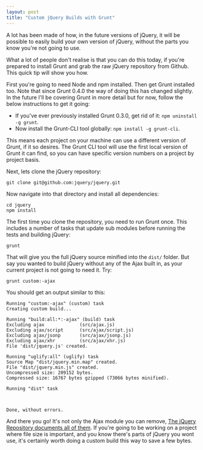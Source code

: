 ```yaml
---
layout: post
title: "Custom jQuery Builds with Grunt"
---
```


A lot has been made of how, in the future versions of jQuery, it will be possible to easily build your own version of jQuery, without the parts you know you're not going to use.

What a lot of people don't realise is that you can do this today, if you're prepared to install Grunt and grab the raw jQuery repository from Github. This quick tip will show you how.

First you're going to need Node and npm installed. Then get Grunt installed too. Note that since Grunt 0.4.0 the way of doing this has changed slightly. In the future I'll be covering Grunt in more detail but for now, follow the below instructions to get it going:

* If you've ever previously installed Grunt 0.3.0, get rid of it: `npm uninstall -g grunt`.
* Now install the Grunt-CLI tool globally: `npm install -g grunt-cli`.

This means each project on your machine can use a different version of Grunt, if it so desires. The Grunt CLI tool will use the first local version of Grunt it can find, so you can have specific version numbers on a project by project basis.

Next, lets clone the jQuery repository:

    git clone git@github.com:jquery/jquery.git

Now navigate into that directory and install all dependencies:

    cd jquery
    npm install

The first time you clone the repository, you need to run Grunt once. This includes a number of tasks that update sub modules before running the tests and building jQuery:

    grunt

That will give you the full jQuery source minified into the `dist/` folder. But say you wanted to build jQuery without any of the Ajax built in, as your current project is not going to need it. Try:

    grunt custom:-ajax

You should get an output similar to this:

    Running "custom:-ajax" (custom) task
    Creating custom build...

    Running "build:all:*:-ajax" (build) task
    Excluding ajax             (src/ajax.js)
    Excluding ajax/script      (src/ajax/script.js)
    Excluding ajax/jsonp       (src/ajax/jsonp.js)
    Excluding ajax/xhr         (src/ajax/xhr.js)
    File 'dist/jquery.js' created.

    Running "uglify:all" (uglify) task
    Source Map "dist/jquery.min.map" created.
    File "dist/jquery.min.js" created.
    Uncompressed size: 209152 bytes.
    Compressed size: 16767 bytes gzipped (73066 bytes minified).

    Running "dist" task



    Done, without errors.

And there you go! It's not only the Ajax module you can remove, [The jQuery Repository documents all of them](https://github.com/jquery/jquery#modules). If you're going to be working on a project where file size is important, and you know there's parts of jQuery you wont use, it's certainly worth doing a custom build this way to save a few bytes.
